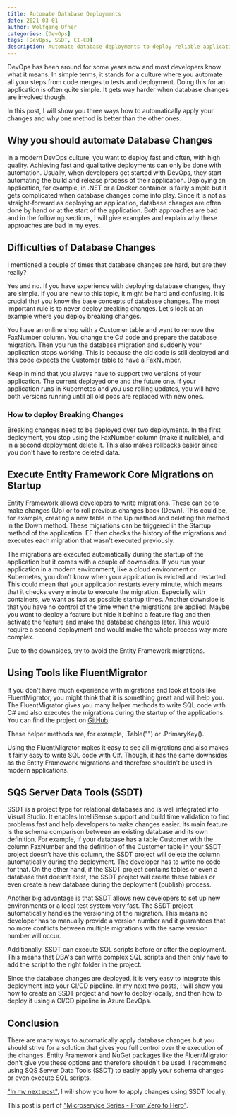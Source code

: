```yaml
---
title: Automate Database Deployments
date: 2021-03-01
author: Wolfgang Ofner
categories: [DevOps]
tags: [DevOps, SSDT, CI-CD]
description: Automate database deployments to deploy reliable applications fast and repeatable into different environments without any manual configuration.
---
```


DevOps has been around for some years now and most developers know what it means. In simple terms, it stands for a culture where you automate all your steps from code merges to tests and deployment. Doing this for an application is often quite simple. It gets way harder when database changes are involved though. 

In this post, I will show you three ways how to automatically apply your changes and why one method is better than the other ones.

## Why you should automate Database Changes

In a modern DevOps culture, you want to deploy fast and often, with high quality. Achieving fast and qualitative deployments can only be done with automation. Usually, when developers get started with DevOps, they start automating the build and release process of their application. Deploying an application, for example, in .NET or a Docker container is fairly simple but it gets complicated when database changes come into play. Since it is not as straight-forward as deploying an application, database changes are often done by hand or at the start of the application. Both approaches are bad and in the following sections, I will give examples and explain why these approaches are bad in my eyes.

## Difficulties of Database Changes

I mentioned a couple of times that database changes are hard, but are they really?

Yes and no. If you have experience with deploying database changes, they are simple. If you are new to this topic, it might be hard and confusing. It is crucial that you know the base concepts of database changes. The most important rule is to never deploy breaking changes. Let's look at an example where you deploy breaking changes.

You have an online shop with a Customer table and want to remove the FaxNumber column. You change the C# code and prepare the database migration. Then you run the database migration and suddenly your application stops working. This is because the old code is still deployed and this code expects the Customer table to have a FaxNumber. 

Keep in mind that you always have to support two versions of your application. The current deployed one and the future one. If your application runs in Kubernetes and you use rolling updates, you will have both versions running until all old pods are replaced with new ones.

### How to deploy Breaking Changes

Breaking changes need to be deployed over two deployments. In the first deployment, you stop using the FaxNumber column (make it nullable), and in a second deployment delete it. This also makes rollbacks easier since you don't have to restore deleted data.

## Execute Entity Framework Core Migrations on Startup

Entity Framework allows developers to write migrations. These can be to make changes (Up) or to roll previous changes back (Down). This could be, for example, creating a new table in the Up method and deleting the method in the Down method. These migrations can be triggered in the Startup method of the application. EF then checks the history of the migrations and executes each migration that wasn't executed previously.

The migrations are executed automatically during the startup of the application but it comes with a couple of downsides. If you run your application in a modern environment, like a cloud environment or Kubernetes, you don't know when your application is evicted and restarted. This could mean that your application restarts every minute, which means that it checks every minute to execute the migration. Especially with containers, we want as fast as possible startup times. Another downside is that you have no control of the time when the migrations are applied. Maybe you want to deploy a feature but hide it behind a feature flag and then activate the feature and make the database changes later. This would require a second deployment and would make the whole process way more complex. 

Due to the downsides, try to avoid the Entity Framework migrations.

## Using Tools like FluentMigrator

If you don't have much experience with migrations and look at tools like FluentMigrator, you might think that it is something great and will help you. The FluentMigrator gives you many helper methods to write SQL code with C# and also executes the migrations during the startup of the applications. You can find the project on <a href="https://github.com/fluentmigrator/fluentmigrator" target="_blank" rel="noopener noreferrer">GitHub</a>.

These helper methods are, for example, .Table("") or .PrimaryKey().

<script src="https://gist.github.com/WolfgangOfner/84601c805254db9777184d02a9b4296d.js"></script>

Using the FluentMigrator makes it easy to see all migrations and also makes it fairly easy to write SQL code with C#. Though, it has the same downsides as the Entity Framework migrations and therefore shouldn't be used in modern applications.

## SQS Server Data Tools (SSDT)

SSDT is a project type for relational databases and is well integrated into Visual Studio. It enables IntelliSense support and build time validation to find problems fast and help developers to make changes easier. Its main feature is the schema comparison between an existing database and its own definition. For example, if your database has a table Customer with the column FaxNumber and the definition of the Customer table in your SSDT project doesn’t have this column, the SSDT project will delete the column automatically during the deployment. The developer has to write no code for that. On the other hand, if the SSDT project contains tables or even a database that doesn’t exist, the SSDT project will create these tables or even create a new database during the deployment (publish) process. 

Another big advantage is that SSDT allows new developers to set up new environments or a local test system very fast. The SSDT project automatically handles the versioning of the migration. This means no developer has to manually provide a version number and it guarantees that no more conflicts between multiple migrations with the same version number will occur.

Additionally, SSDT can execute SQL scripts before or after the deployment. This means that DBA's can write complex SQL scripts and then only have to add the script to the right folder in the project. 

Since the database changes are deployed, it is very easy to integrate this deployment into your CI/CD pipeline. In my next two posts, I will show you how to create an SSDT project and how to deploy locally, and then how to deploy it using a CI/CD pipeline in Azure DevOps.

## Conclusion

There are many ways to automatically apply database changes but you should strive for a solution that gives you full control over the execution of the changes. Entity Framework and NuGet packages like the FluentMigrator don't give you these options and therefore shouldn't be used. I recommend using SQS Server Data Tools (SSDT) to easily apply your schema changes or even execute SQL scripts.

["In my next post"](/automatically-deploy-database-changes), I will show you how to apply changes using SSDT locally.

This post is part of ["Microservice Series - From Zero to Hero"](/microservice-series-from-zero-to-hero).